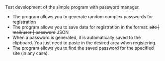 Test development of the simple program with password manager.

* The program allows you to generate random complex passwords for registration
* The program allows you to save data for registration in the format: <s> site  | 
mail/user | password</s> JSON
* When a password is generated, it is automatically saved to the clipboard. 
You just need to paste in the desired area when registering.
* The program allows you to find the saved password for the specified site (in any case).
